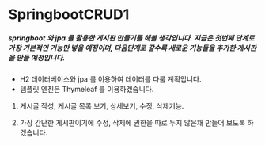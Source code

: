 # SpringbootCRUD1

##### springboot 와 jpa 를 활용한 게시판 만들기를 해볼 생각입니다. 지금은 첫번째 단계로 가장 기본적인 기능만 넣을 예정이며, 다음단계로 갈수록 새로운 기능들을 추가한 게시판을 만들 예정입니다.

* H2 데이터베이스와 jpa 를 이용하여 데이터를 다룰 계획입니다.
* 템플릿 엔진은 Thymeleaf 를 이용하겠습니다.

1. 게시글 작성, 게시글 목록 보기, 상세보기, 수정, 삭제기능.

2. 가장 간단한 게시판이기에 수정, 삭제에 권한을 따로 두지 않은채 만들어 보도록 하겠습니다.
